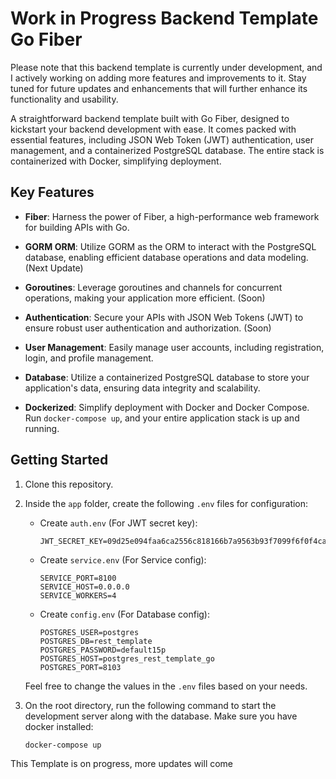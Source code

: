 # Work in Progress Backend Template Go Fiber

Please note that this backend template is currently under development, and I actively working on adding more features and improvements to it. Stay tuned for future updates and enhancements that will further enhance its functionality and usability.

A straightforward backend template built with Go Fiber, designed to kickstart your backend development with ease. It comes packed with essential features, including JSON Web Token (JWT) authentication, user management, and a containerized PostgreSQL database. The entire stack is containerized with Docker, simplifying deployment.

## Key Features

- **Fiber**: Harness the power of Fiber, a high-performance web framework for building APIs with Go.

- **GORM ORM**: Utilize GORM as the ORM to interact with the PostgreSQL database, enabling efficient database operations and data modeling. (Next Update)

- **Goroutines**: Leverage goroutines and channels for concurrent operations, making your application more efficient. (Soon)

- **Authentication**: Secure your APIs with JSON Web Tokens (JWT) to ensure robust user authentication and authorization. (Soon)

- **User Management**: Easily manage user accounts, including registration, login, and profile management.

- **Database**: Utilize a containerized PostgreSQL database to store your application's data, ensuring data integrity and scalability.

- **Dockerized**: Simplify deployment with Docker and Docker Compose. Run `docker-compose up`, and your entire application stack is up and running.

## Getting Started

1. Clone this repository.

2. Inside the `app` folder, create the following `.env` files for configuration:

   - Create `auth.env` (For JWT secret key):

     ```plaintext
     JWT_SECRET_KEY=09d25e094faa6ca2556c818166b7a9563b93f7099f6f0f4caa6cf63b88e8d3e7
     ```

   - Create `service.env` (For Service config):

     ```plaintext
     SERVICE_PORT=8100
     SERVICE_HOST=0.0.0.0
     SERVICE_WORKERS=4
     ```

   - Create `config.env` (For Database config):
     ```plaintext
     POSTGRES_USER=postgres
     POSTGRES_DB=rest_template
     POSTGRES_PASSWORD=default15p
     POSTGRES_HOST=postgres_rest_template_go
     POSTGRES_PORT=8103
     ```

   Feel free to change the values in the `.env` files based on your needs.

3. On the root directory, run the following command to start the development server along with the database. Make sure you have docker installed:
   ```bash
   docker-compose up
   ```

This Template is on progress, more updates will come
